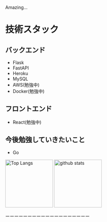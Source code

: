 Amazing...

# 技術スタック
## バックエンド
- Flask
- FastAPI
- Heroku
- MySQL
- AWS(勉強中)
- Docker(勉強中)

## フロントエンド
- React(勉強中)


## 今後勉強していきたいこと
- Go


<p align="left"> 
  <img alt="Top Langs" height="150px" src="https://github-readme-stats.vercel.app/api/top-langs/?username=Techondorius&layout=compact&show_icons=true&theme=onedark" />
  <img alt="github stats" height="150px" src="https://github-readme-stats.vercel.app/api?username=Techondorius&theme=onedark&show_icons=ture" />
</p>

ーーーーーーーーーーーーーーーーーーー

